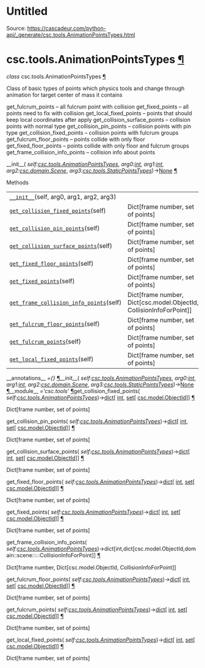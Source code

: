 # Untitled

Source: https://cascadeur.com/python-api/_generate/csc.tools.AnimationPointsTypes.html

# csc.tools.AnimationPointsTypes [¶](https://cascadeur.com/python-api/_generate/csc.tools.AnimationPointsTypes.html\#csc-tools-animationpointstypes "Permalink to this heading")

_class_ csc.tools.AnimationPointsTypes [¶](https://cascadeur.com/python-api/_generate/csc.tools.AnimationPointsTypes.html#csc.tools.AnimationPointsTypes "Permalink to this definition")

Class of basic types of points which physics tools and change through animation
for target center of mass it contains

get\_fulcrum\_points – all fulcrum point with collision
get\_fixed\_points – all points need to fix with collision
get\_local\_fixed\_points – points that should keep local coordinates after apply
get\_collision\_surface\_points – collision points with normal type
get\_collision\_pin\_points – collision points with pin type
get\_collision\_fixed\_points – collision points with fulcrum groups
get\_fulcrum\_floor\_points – points collide with only floor
get\_fixed\_floor\_points – points collide with only floor and fulcrum groups
get\_frame\_collision\_info\_points – collision info about points

\_\_init\_\_( _self:[csc.tools.AnimationPointsTypes](https://cascadeur.com/python-api/csc.html#csc.tools.AnimationPointsTypes "csc.tools.AnimationPointsTypes")_, _arg0:[int](https://docs.python.org/3/library/functions.html#int "(in Python v3.13)")_, _arg1:[int](https://docs.python.org/3/library/functions.html#int "(in Python v3.13)")_, _arg2:[csc.domain.Scene](https://cascadeur.com/python-api/csc.html#csc.domain.Scene "csc.domain.Scene")_, _arg3:[csc.tools.StaticPointsTypes](https://cascadeur.com/python-api/csc.html#csc.tools.StaticPointsTypes "csc.tools.StaticPointsTypes")_)→[None](https://docs.python.org/3/library/constants.html#None "(in Python v3.13)") [¶](https://cascadeur.com/python-api/_generate/csc.tools.AnimationPointsTypes.html#csc.tools.AnimationPointsTypes.__init__ "Permalink to this definition")

Methods

|     |     |
| --- | --- |
| [`__init__`](https://cascadeur.com/python-api/csc.html#csc.tools.AnimationPointsTypes.__init__ "csc.tools.AnimationPointsTypes.__init__")(self, arg0, arg1, arg2, arg3) |  |
| [`get_collision_fixed_points`](https://cascadeur.com/python-api/csc.html#csc.tools.AnimationPointsTypes.get_collision_fixed_points "csc.tools.AnimationPointsTypes.get_collision_fixed_points")(self) | Dict\[frame number, set of points\] |
| [`get_collision_pin_points`](https://cascadeur.com/python-api/csc.html#csc.tools.AnimationPointsTypes.get_collision_pin_points "csc.tools.AnimationPointsTypes.get_collision_pin_points")(self) | Dict\[frame number, set of points\] |
| [`get_collision_surface_points`](https://cascadeur.com/python-api/csc.html#csc.tools.AnimationPointsTypes.get_collision_surface_points "csc.tools.AnimationPointsTypes.get_collision_surface_points")(self) | Dict\[frame number, set of points\] |
| [`get_fixed_floor_points`](https://cascadeur.com/python-api/csc.html#csc.tools.AnimationPointsTypes.get_fixed_floor_points "csc.tools.AnimationPointsTypes.get_fixed_floor_points")(self) | Dict\[frame number, set of points\] |
| [`get_fixed_points`](https://cascadeur.com/python-api/csc.html#csc.tools.AnimationPointsTypes.get_fixed_points "csc.tools.AnimationPointsTypes.get_fixed_points")(self) | Dict\[frame number, set of points\] |
| [`get_frame_collision_info_points`](https://cascadeur.com/python-api/csc.html#csc.tools.AnimationPointsTypes.get_frame_collision_info_points "csc.tools.AnimationPointsTypes.get_frame_collision_info_points")(self) | Dict\[frame number, Dict\[csc.model.ObjectId, CollisionInfoForPoint\]\] |
| [`get_fulcrum_floor_points`](https://cascadeur.com/python-api/csc.html#csc.tools.AnimationPointsTypes.get_fulcrum_floor_points "csc.tools.AnimationPointsTypes.get_fulcrum_floor_points")(self) | Dict\[frame number, set of points\] |
| [`get_fulcrum_points`](https://cascadeur.com/python-api/csc.html#csc.tools.AnimationPointsTypes.get_fulcrum_points "csc.tools.AnimationPointsTypes.get_fulcrum_points")(self) | Dict\[frame number, set of points\] |
| [`get_local_fixed_points`](https://cascadeur.com/python-api/csc.html#csc.tools.AnimationPointsTypes.get_local_fixed_points "csc.tools.AnimationPointsTypes.get_local_fixed_points")(self) | Dict\[frame number, set of points\] |

\_\_annotations\_\_ _={}_ [¶](https://cascadeur.com/python-api/_generate/csc.tools.AnimationPointsTypes.html#csc.tools.AnimationPointsTypes.__annotations__ "Permalink to this definition")\_\_init\_\_( _self:[csc.tools.AnimationPointsTypes](https://cascadeur.com/python-api/csc.html#csc.tools.AnimationPointsTypes "csc.tools.AnimationPointsTypes")_, _arg0:[int](https://docs.python.org/3/library/functions.html#int "(in Python v3.13)")_, _arg1:[int](https://docs.python.org/3/library/functions.html#int "(in Python v3.13)")_, _arg2:[csc.domain.Scene](https://cascadeur.com/python-api/csc.html#csc.domain.Scene "csc.domain.Scene")_, _arg3:[csc.tools.StaticPointsTypes](https://cascadeur.com/python-api/csc.html#csc.tools.StaticPointsTypes "csc.tools.StaticPointsTypes")_)→[None](https://docs.python.org/3/library/constants.html#None "(in Python v3.13)") [¶](https://cascadeur.com/python-api/_generate/csc.tools.AnimationPointsTypes.html#id0 "Permalink to this definition")\_\_module\_\_ _='csc.tools'_ [¶](https://cascadeur.com/python-api/_generate/csc.tools.AnimationPointsTypes.html#csc.tools.AnimationPointsTypes.__module__ "Permalink to this definition")get\_collision\_fixed\_points( _self:[csc.tools.AnimationPointsTypes](https://cascadeur.com/python-api/csc.html#csc.tools.AnimationPointsTypes "csc.tools.AnimationPointsTypes")_)→[dict](https://docs.python.org/3/library/stdtypes.html#dict "(in Python v3.13)")\[ [int](https://docs.python.org/3/library/functions.html#int "(in Python v3.13)"), [set](https://docs.python.org/3/library/stdtypes.html#set "(in Python v3.13)")\[ [csc.model.ObjectId](https://cascadeur.com/python-api/csc.html#csc.model.ObjectId "csc.model.ObjectId")\]\] [¶](https://cascadeur.com/python-api/_generate/csc.tools.AnimationPointsTypes.html#csc.tools.AnimationPointsTypes.get_collision_fixed_points "Permalink to this definition")

Dict\[frame number, set of points\]

get\_collision\_pin\_points( _self:[csc.tools.AnimationPointsTypes](https://cascadeur.com/python-api/csc.html#csc.tools.AnimationPointsTypes "csc.tools.AnimationPointsTypes")_)→[dict](https://docs.python.org/3/library/stdtypes.html#dict "(in Python v3.13)")\[ [int](https://docs.python.org/3/library/functions.html#int "(in Python v3.13)"), [set](https://docs.python.org/3/library/stdtypes.html#set "(in Python v3.13)")\[ [csc.model.ObjectId](https://cascadeur.com/python-api/csc.html#csc.model.ObjectId "csc.model.ObjectId")\]\] [¶](https://cascadeur.com/python-api/_generate/csc.tools.AnimationPointsTypes.html#csc.tools.AnimationPointsTypes.get_collision_pin_points "Permalink to this definition")

Dict\[frame number, set of points\]

get\_collision\_surface\_points( _self:[csc.tools.AnimationPointsTypes](https://cascadeur.com/python-api/csc.html#csc.tools.AnimationPointsTypes "csc.tools.AnimationPointsTypes")_)→[dict](https://docs.python.org/3/library/stdtypes.html#dict "(in Python v3.13)")\[ [int](https://docs.python.org/3/library/functions.html#int "(in Python v3.13)"), [set](https://docs.python.org/3/library/stdtypes.html#set "(in Python v3.13)")\[ [csc.model.ObjectId](https://cascadeur.com/python-api/csc.html#csc.model.ObjectId "csc.model.ObjectId")\]\] [¶](https://cascadeur.com/python-api/_generate/csc.tools.AnimationPointsTypes.html#csc.tools.AnimationPointsTypes.get_collision_surface_points "Permalink to this definition")

Dict\[frame number, set of points\]

get\_fixed\_floor\_points( _self:[csc.tools.AnimationPointsTypes](https://cascadeur.com/python-api/csc.html#csc.tools.AnimationPointsTypes "csc.tools.AnimationPointsTypes")_)→[dict](https://docs.python.org/3/library/stdtypes.html#dict "(in Python v3.13)")\[ [int](https://docs.python.org/3/library/functions.html#int "(in Python v3.13)"), [set](https://docs.python.org/3/library/stdtypes.html#set "(in Python v3.13)")\[ [csc.model.ObjectId](https://cascadeur.com/python-api/csc.html#csc.model.ObjectId "csc.model.ObjectId")\]\] [¶](https://cascadeur.com/python-api/_generate/csc.tools.AnimationPointsTypes.html#csc.tools.AnimationPointsTypes.get_fixed_floor_points "Permalink to this definition")

Dict\[frame number, set of points\]

get\_fixed\_points( _self:[csc.tools.AnimationPointsTypes](https://cascadeur.com/python-api/csc.html#csc.tools.AnimationPointsTypes "csc.tools.AnimationPointsTypes")_)→[dict](https://docs.python.org/3/library/stdtypes.html#dict "(in Python v3.13)")\[ [int](https://docs.python.org/3/library/functions.html#int "(in Python v3.13)"), [set](https://docs.python.org/3/library/stdtypes.html#set "(in Python v3.13)")\[ [csc.model.ObjectId](https://cascadeur.com/python-api/csc.html#csc.model.ObjectId "csc.model.ObjectId")\]\] [¶](https://cascadeur.com/python-api/_generate/csc.tools.AnimationPointsTypes.html#csc.tools.AnimationPointsTypes.get_fixed_points "Permalink to this definition")

Dict\[frame number, set of points\]

get\_frame\_collision\_info\_points( _self:[csc.tools.AnimationPointsTypes](https://cascadeur.com/python-api/csc.html#csc.tools.AnimationPointsTypes "csc.tools.AnimationPointsTypes")_)→dict\[int,dict\[csc.model.ObjectId,domain::scene::collision::CollisionInfoForPoint\]\] [¶](https://cascadeur.com/python-api/_generate/csc.tools.AnimationPointsTypes.html#csc.tools.AnimationPointsTypes.get_frame_collision_info_points "Permalink to this definition")

Dict\[frame number, Dict\[csc.model.ObjectId, CollisionInfoForPoint\]\]

get\_fulcrum\_floor\_points( _self:[csc.tools.AnimationPointsTypes](https://cascadeur.com/python-api/csc.html#csc.tools.AnimationPointsTypes "csc.tools.AnimationPointsTypes")_)→[dict](https://docs.python.org/3/library/stdtypes.html#dict "(in Python v3.13)")\[ [int](https://docs.python.org/3/library/functions.html#int "(in Python v3.13)"), [set](https://docs.python.org/3/library/stdtypes.html#set "(in Python v3.13)")\[ [csc.model.ObjectId](https://cascadeur.com/python-api/csc.html#csc.model.ObjectId "csc.model.ObjectId")\]\] [¶](https://cascadeur.com/python-api/_generate/csc.tools.AnimationPointsTypes.html#csc.tools.AnimationPointsTypes.get_fulcrum_floor_points "Permalink to this definition")

Dict\[frame number, set of points\]

get\_fulcrum\_points( _self:[csc.tools.AnimationPointsTypes](https://cascadeur.com/python-api/csc.html#csc.tools.AnimationPointsTypes "csc.tools.AnimationPointsTypes")_)→[dict](https://docs.python.org/3/library/stdtypes.html#dict "(in Python v3.13)")\[ [int](https://docs.python.org/3/library/functions.html#int "(in Python v3.13)"), [set](https://docs.python.org/3/library/stdtypes.html#set "(in Python v3.13)")\[ [csc.model.ObjectId](https://cascadeur.com/python-api/csc.html#csc.model.ObjectId "csc.model.ObjectId")\]\] [¶](https://cascadeur.com/python-api/_generate/csc.tools.AnimationPointsTypes.html#csc.tools.AnimationPointsTypes.get_fulcrum_points "Permalink to this definition")

Dict\[frame number, set of points\]

get\_local\_fixed\_points( _self:[csc.tools.AnimationPointsTypes](https://cascadeur.com/python-api/csc.html#csc.tools.AnimationPointsTypes "csc.tools.AnimationPointsTypes")_)→[dict](https://docs.python.org/3/library/stdtypes.html#dict "(in Python v3.13)")\[ [int](https://docs.python.org/3/library/functions.html#int "(in Python v3.13)"), [set](https://docs.python.org/3/library/stdtypes.html#set "(in Python v3.13)")\[ [csc.model.ObjectId](https://cascadeur.com/python-api/csc.html#csc.model.ObjectId "csc.model.ObjectId")\]\] [¶](https://cascadeur.com/python-api/_generate/csc.tools.AnimationPointsTypes.html#csc.tools.AnimationPointsTypes.get_local_fixed_points "Permalink to this definition")

Dict\[frame number, set of points\]